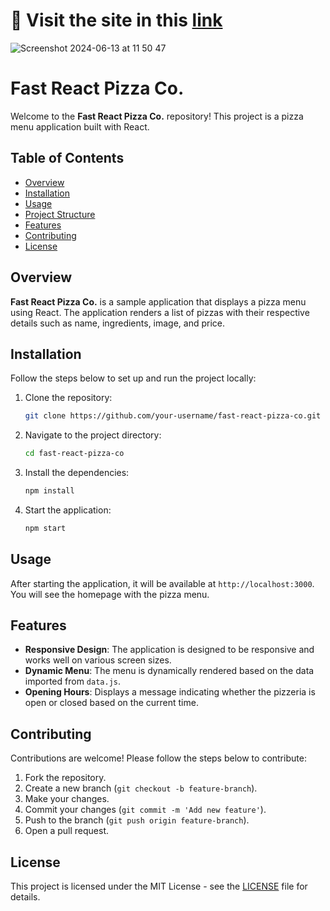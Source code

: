 #  👻 Visit the site in this [link](https://reactpizzzamenustudyproject.netlify.app/)
![Screenshot 2024-06-13 at 11 50 47](https://github.com/Iuryppedrosa/pizza-menu-react/assets/89420889/a70c5c5d-fe1f-4400-949e-7d3c4dcc918e)

# Fast React Pizza Co.

Welcome to the **Fast React Pizza Co.** repository! This project is a pizza menu application built with React.

## Table of Contents

- [Overview](#overview)
- [Installation](#installation)
- [Usage](#usage)
- [Project Structure](#project-structure)
- [Features](#features)
- [Contributing](#contributing)
- [License](#license)

## Overview

**Fast React Pizza Co.** is a sample application that displays a pizza menu using React. The application renders a list of pizzas with their respective details such as name, ingredients, image, and price.

## Installation

Follow the steps below to set up and run the project locally:

1. Clone the repository:
    ```sh
    git clone https://github.com/your-username/fast-react-pizza-co.git
    ```
2. Navigate to the project directory:
    ```sh
    cd fast-react-pizza-co
    ```
3. Install the dependencies:
    ```sh
    npm install
    ```
4. Start the application:
    ```sh
    npm start
    ```

## Usage

After starting the application, it will be available at `http://localhost:3000`. You will see the homepage with the pizza menu.

## Features

- **Responsive Design**: The application is designed to be responsive and works well on various screen sizes.
- **Dynamic Menu**: The menu is dynamically rendered based on the data imported from `data.js`.
- **Opening Hours**: Displays a message indicating whether the pizzeria is open or closed based on the current time.

## Contributing

Contributions are welcome! Please follow the steps below to contribute:

1. Fork the repository.
2. Create a new branch (`git checkout -b feature-branch`).
3. Make your changes.
4. Commit your changes (`git commit -m 'Add new feature'`).
5. Push to the branch (`git push origin feature-branch`).
6. Open a pull request.

## License

This project is licensed under the MIT License - see the [LICENSE](LICENSE) file for details.


